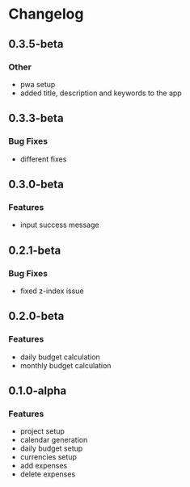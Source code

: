 # Changelog

## 0.3.5-beta

### Other

- pwa setup
- added title, description and keywords to the app

## 0.3.3-beta

### Bug Fixes

- different fixes

## 0.3.0-beta

### Features

- input success message

## 0.2.1-beta

### Bug Fixes

- fixed z-index issue

## 0.2.0-beta

### Features

- daily budget calculation
- monthly budget calculation

## 0.1.0-alpha

### Features

- project setup
- calendar generation
- daily budget setup
- currencies setup
- add expenses
- delete expenses
